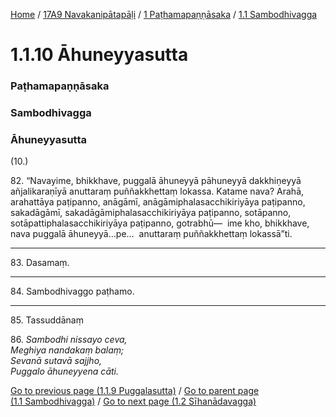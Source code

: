 
[Home](/) / [17A9 Navakanipātapāḷi](/tipitaka/17A9.md) / [1 Paṭhamapaṇṇāsaka](/tipitaka/17A9/1.md) / [1.1 Sambodhivagga](/tipitaka/17A9/1/1.1.md)

# 1.1.10 Āhuneyyasutta

### Paṭhamapaṇṇāsaka

### Sambodhivagga

### Āhuneyyasutta

(10.)

82\. “Navayime, bhikkhave, puggalā āhuneyyā pāhuneyyā dakkhiṇeyyā añjalikaraṇīyā anuttaraṃ puññakkhettaṃ lokassa. Katame nava? Arahā, arahattāya paṭipanno, anāgāmī, anāgāmiphalasacchikiriyāya paṭipanno, sakadāgāmī, sakadāgāmiphalasacchikiriyāya paṭipanno, sotāpanno, sotāpattiphalasacchikiriyāya paṭipanno, gotrabhū—  ime kho, bhikkhave, nava puggalā āhuneyyā…pe…  anuttaraṃ puññakkhettaṃ lokassā”ti.

---

83\. Dasamaṃ.



---

84\. Sambodhivaggo paṭhamo.



---

85\. Tassuddānaṃ



86\. _Sambodhi nissayo ceva,_  
_Meghiya nandakaṃ balaṃ;_  
_Sevanā sutavā sajjho,_  
_Puggalo āhuneyyena cāti._  


[Go to previous page (1.1.9 Puggalasutta)](/tipitaka/17A9/1/1.1/1.1.9.md) / [Go to parent page (1.1 Sambodhivagga)](/tipitaka/17A9/1/1.1.md) / [Go to next page (1.2 Sīhanādavagga)](/tipitaka/17A9/1/1.2.md)


